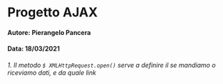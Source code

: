 # Progetto AJAX
#### Autore: Pierangelo Pancera
#### Data: 18/03/2021

###### 1. Il metodo  `$ XMLHttpRequest.open()` serve a definire il se mandiamo o riceviamo dati, e da quale link
